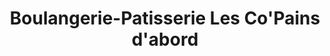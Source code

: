 ---
title: "Boulangerie-Patisserie Les Co'Pains d'abord"
url: /maureilhan/boulangerie-patisserie-les-copains-dabord/
shop: Bäckerei
---